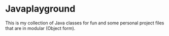 # Javaplayground

This is my collection of Java classes for fun and some personal project files that are in modular (Object form). 
